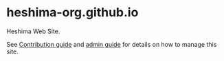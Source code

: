 # heshima-org.github.io

Heshima Web Site.

See [Contribution guide](./CONTRIBUTING.md) and [admin guide](./ADMIN.md) for
details on how to manage this site.
